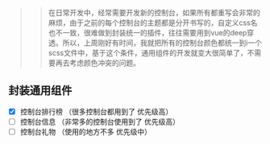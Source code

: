 >> 在日常开发中，经常需要开发新的控制台，如果所有都重写会非常的麻烦，由于之前的每个控制台的主题都是分开书写的，自定义css名也不一致，很难做到封装统一的插件，往往需要用到vue的deep穿透。所以，上周刚好有时间，我就把所有的控制台颜色都统一到i一个scss文件中，基于这个条件，通用组件的开发就变大很简单了，不需要再去考虑颜色冲突的问题。

## 封装通用组件
- [x] 控制台排行榜 （很多控制台都用到了 优先级高）
- [ ] 控制台信息 （非常多的控制台使用到了 优先级高）
- [ ] 控制台礼物  （使用的地方不多 优先级中）